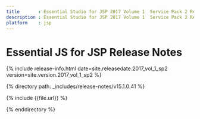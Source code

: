```yaml
---
title 		: Essential Studio for JSP 2017 Volume 1  Service Pack 2 Release Notes
description : Essential Studio for JSP 2017 Volume 1  Service Pack 2 Release Notes
platform    : jsp
---
```


# Essential JS for JSP Release Notes  

{% include release-info.html date=site.releasedate.2017_vol_1_sp2 version=site.version.2017_vol_1_sp2 %} 

{% directory path: _includes/release-notes/v15.1.0.41 %}

{% include {{file.url}} %}

{% enddirectory %}